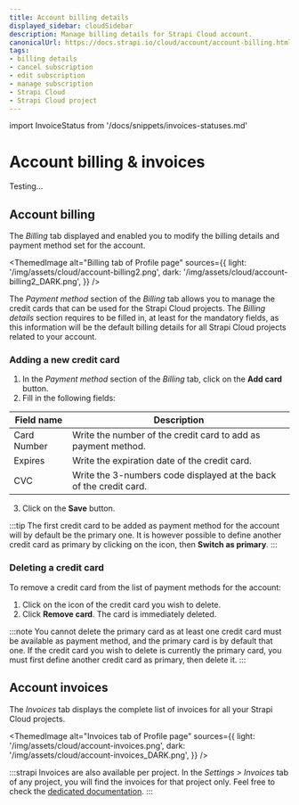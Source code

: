 ```yaml
---
title: Account billing details
displayed_sidebar: cloudSidebar
description: Manage billing details for Strapi Cloud account.
canonicalUrl: https://docs.strapi.io/cloud/account/account-billing.html
tags:
- billing details
- cancel subscription
- edit subscription
- manage subscription
- Strapi Cloud
- Strapi Cloud project
---
```


import InvoiceStatus from '/docs/snippets/invoices-statuses.md'

# Account billing & invoices 

Testing...

## Account billing

The <Icon name="credit-card" /> *Billing* tab displayed and enabled you to modify the billing details and payment method set for the account.

<ThemedImage
  alt="Billing tab of Profile page"
  sources={{
      light: '/img/assets/cloud/account-billing2.png',
      dark: '/img/assets/cloud/account-billing2_DARK.png',
    }}
/>

The *Payment method* section of the <Icon name="credit-card" /> *Billing* tab allows you to manage the credit cards that can be used for the Strapi Cloud projects. The *Billing details* section requires to be filled in, at least for the mandatory fields, as this information will be the default billing details for all Strapi Cloud projects related to your account.

### Adding a new credit card

1. In the *Payment method* section of the <Icon name="credit-card" /> *Billing* tab, click on the **Add card** button.
2. Fill in the following fields:

| Field name | Description |
| --- | --- |
| Card Number | Write the number of the credit card to add as payment method. |
| Expires | Write the expiration date of the credit card. |
| CVC | Write the 3-numbers code displayed at the back of the credit card. |

3. Click on the **Save** button.

:::tip
The first credit card to be added as payment method for the account will by default be the primary one. It is however possible to define another credit card as primary by clicking on the <Icon name="dots-three-outline" /> icon, then **Switch as primary**.
:::

### Deleting a credit card

To remove a credit card from the list of payment methods for the account:

1. Click on the <Icon name="dots-three-outline" /> icon of the credit card you wish to delete.
2. Click **Remove card**. The card is immediately deleted.

:::note
You cannot delete the primary card as at least one credit card must be available as payment method, and the primary card is by default that one. If the credit card you wish to delete is currently the primary card, you must first define another credit card as primary, then delete it.
:::

## Account invoices

The <Icon name="invoice" /> *Invoices* tab displays the complete list of invoices for all your Strapi Cloud projects.

<ThemedImage
  alt="Invoices tab of Profile page"
  sources={{
      light: '/img/assets/cloud/account-invoices.png',
      dark: '/img/assets/cloud/account-invoices_DARK.png',
    }}
/>

<InvoiceStatus components={props.components} />

:::strapi Invoices are also available per project.
In the *Settings > Invoices* tab of any project, you will find the invoices for that project only. Feel free to check the [dedicated documentation](/cloud/projects/settings#invoices).
:::

